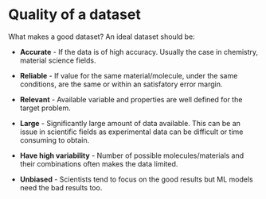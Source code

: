 # Quality of a dataset

What makes a good dataset? An ideal dataset should be:

- **Accurate** - If the data is of high accuracy. Usually the case in chemistry, material science fields.

- **Reliable** - If value for the same material/molecule, under the same conditions, are the same or within an satisfatory error margin.

- **Relevant** - Available variable and properties are well defined for the target problem.

- **Large** - Significantly large amount of data available. This can be an issue in scientific fields as experimental data can be difficult or time consuming to obtain.

- **Have high variability** - Number of possible molecules/materials and their combinations often makes the data limited.

- **Unbiased** - Scientists tend to focus on the good results but ML models need the bad results too.

